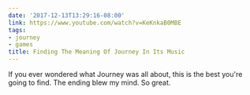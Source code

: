 ```yaml
---
date: '2017-12-13T13:29:16-08:00'
link: https://www.youtube.com/watch?v=KeKnkaB0MBE
tags:
- journey
- games
title: Finding The Meaning Of Journey In Its Music
---
```


If you ever wondered what Journey was all about, this is the best you're going to find. The ending blew my mind. So great.
